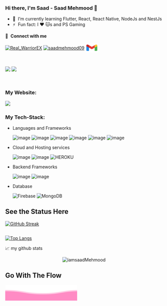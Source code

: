 ### Hi there, I'm Saad - Saad Mehmood 👋

- 🌱 &nbsp;I’m currently learning Flutter, React, React Native, NodeJs and NestJs
- ⚡ &nbsp;Fun fact: I :heart: :cat:s and PS Gaming

🔗 &nbsp;**Connect with me**
<p align="left">
<a href="https://twitter.com/Real_WarriorEX" target="blank"><img align="center" src="https://raw.githubusercontent.com/rahuldkjain/github-profile-readme-generator/master/src/images/icons/Social/twitter.svg" alt="Real_WarriorEX" height="30" width="40" /></a>
<a href="https://www.linkedin.com/in/saadmehmood09/" target="blank"><img align="center" src="https://raw.githubusercontent.com/rahuldkjain/github-profile-readme-generator/master/src/images/icons/Social/linked-in-alt.svg" alt="saadmehmood09" height="30" width="40" /></a>
<a href="mailto:saad.mahmood.904@gmail.com" target="blank"><img align="center" src="https://raw.githubusercontent.com/rahuldkjain/github-profile-readme-generator/master/src/images/icons/Social/gmail.svg" alt="saad.mahmood.904@gmail.com" height="30" width="40" /></a>
</p>

<br/>

![](https://visitor-badge.glitch.me/badge?page_id=iamsaadMehmood.iamsaadMehmood)
![](https://contributions-badge.glitch.me/badge?page_id=iamsaadMehmood.datetimepicker)



<br />


### My Website:

  <a href="https://saadmehmood.netlify.app/">
     <img src="https://img.shields.io/badge/portfolio-B6B6B6?style=for-the-badge&logo=portfolio&logoColor=white"></a>
  </a>

### My Tech-Stack:

- Languages and Frameworks

  ![image](https://img.shields.io/badge/React-000000?style=for-the-badge&logo=react&logoColor=blue)
  ![image](https://img.shields.io/badge/React_Native-000000?style=for-the-badge&logo=react&logoColor=blue)
  ![image](https://img.shields.io/badge/JavaScript-F7DF1E?style=for-the-badge&logo=javascript&logoColor=black)
  ![image](https://img.shields.io/badge/TypeScript-000000?style=for-the-badge&logo=typescript&logoColor=blue)
  ![image](https://img.shields.io/badge/Flutter-4285F4?style=for-the-badge&logo=Flutter&logoColor=white)
  ![image](https://img.shields.io/badge/Dart-00599C?style=for-the-badge&logo=dart&logoColor=white)

- Cloud and Hosting services

  ![image](https://img.shields.io/badge/Google_Cloud-4285F4?style=for-the-badge&logo=google-cloud&logoColor=white)
  ![image](https://img.shields.io/badge/netlify-000000?style=for-the-badge&logo=netlify&logoColor=31c9c9)
  <img alt="HEROKU" src="https://img.shields.io/badge/HEROKU%20-%23FF9900.svg?&style=for-the-badge&logo=heroku&logoColor=white"/>

- Backend Frameworks

  ![image](https://img.shields.io/badge/Nest.js-000000?style=for-the-badge&logo=nestjs&logoColor=red)
  ![image](https://img.shields.io/badge/Express.js-000000?style=for-the-badge&logo=express&logoColor=white)

- Database

  <img alt="Firebase" src ="https://img.shields.io/badge/Firebase-%2307405e.svg?&style=for-the-badge&logo=firebase&logoColor=white"/>
  <img alt="MongoDB" src ="https://img.shields.io/badge/MongoDB-4EA94B?style=for-the-badge&logo=mongodb&logoColor=white"/>


<!-- ## 👯 I’m open to collaborate on

- For doing projects related to **Building Apps**.
- Building **APIs for Apps**. -->

## See the Status Here

[![GitHub Streak](http://github-readme-streak-stats.herokuapp.com?user=iamsaadMehmood&theme=dark&background=000000)](https://git.io/streak-stats)

##

[![Top Langs](https://github-readme-stats.vercel.app/api/top-langs/?username=iamsaadMehmood&layout=compact&theme=vision-friendly-dark)](https://github.com/anuraghazra/github-readme-stats)


📈 my github stats

<p align="center"> <img src="https://github-readme-stats.vercel.app/api?username=iamsaadMehmood&show_icons=true&theme=gotham" alt="iamsaadMehmood" />

## Go With The Flow

<a href="https://github.com/iamsaadMehmood">
  <img align="middle" src = "https://raw.githubusercontent.com/jash-desai/jash-desai/main/bottom-footer.svg">
</a>
